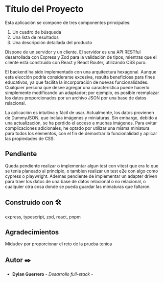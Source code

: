 # Título del Proyecto

Esta aplicación se compone de tres componentes principales:

1. Un cuadro de búsqueda
2. Una lista de resultados
3. Una descripción detallada del producto

Dispone de un servidor y un cliente. El servidor es una API RESTful desarrollada con Express y Zod para la validación de tipos, mientras que el cliente está construido con React y React Router, utilizando CSS puro. 

El backend ha sido implementado con una arquitectura hexagonal. Aunque esta elección podría considerarse excesiva, resulta beneficiosa para fines educativos, ya que facilita la incorporación de nuevas funcionalidades. Cualquier persona que desee agregar una característica puede hacerlo simplemente modificando un adaptador; por ejemplo, es posible reemplazar los datos proporcionados por un archivo JSON por una base de datos relacional. 

La aplicación es intuitiva y fácil de usar. Actualmente, los datos provienen de DummyJSON, que incluía imágenes y miniaturas. Sin embargo, debido a una actualización, se ha perdido el acceso a muchas imágenes. Para evitar complicaciones adicionales, he optado por utilizar una misma miniatura para todos los elementos, con el fin de demostrar la funcionalidad y aplicar las propiedades de CSS.

## Pendiente
Queda pendiente realizar o implementar algun test con vitest que era lo que se tenia planeado al principio, o tambien realizar un test e2e con algo como cypress o playwright.
Ademas pendiente de implementar un adapter driven para traer los datos de una base de datos relacional o no relacional, o cualquier otra cosa donde se pueda guardar las miniaturas que faltaron.

## Construido con 🛠️

express, typescript, zod, react, pnpm

## Agradecimientos

Midudev por proporcionar el reto de la prueba tenica


## Autor ✒️

* **Dylan Guerrero** - *Desarrollo full-stack* -
